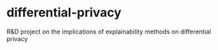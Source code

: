 # differential-privacy
R&amp;D project on the implications of explainability methods on differential privacy
